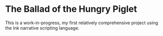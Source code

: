 # The Ballad of the Hungry Piglet
 
This is a work-in-progress, my first relatively comprehensive project using the Ink narrative scripting language.
